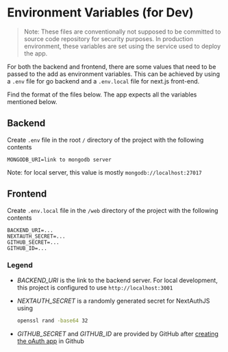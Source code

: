 # Environment Variables (for Dev)

> Note: These files are conventionally not supposed to be committed to source code repository for security purposes. In production environment, these variables are set using the service used to deploy the app.

For both the backend and frontend, there are some values that need to be passed to the add as environment variables. This can be achieved by using a ``.env`` file for go backend and a ``.env.local`` file for next.js front-end.

Find the format of the files below. The app expects all the variables mentioned below.

## Backend

Create ``.env`` file in the root `/` directory of the project with the following contents

```
MONGODB_URI=link to mongodb server
```

Note: for local server, this value is mostly ``mongodb://localhost:27017``

## Frontend

Create ``.env.local`` file in the `/web` directory of the project with the following contents

```
BACKEND_URI=...
NEXTAUTH_SECRET=...
GITHUB_SECRET=...
GITHUB_ID=...
```

### Legend

- *BACKEND_URI* is the link to the backend server. For local development, this project is configured to use ``http://localhost:3001``
- *NEXTAUTH_SECRET* is a randomly generated secret for NextAuthJS using

     ```sh
     openssl rand -base64 32
     ``` 
- *GITHUB_SECRET* and *GITHUB_ID* are provided by GitHub after [creating the oAuth app](https://docs.github.com/en/apps/oauth-apps/building-oauth-apps/creating-an-oauth-app) in Github